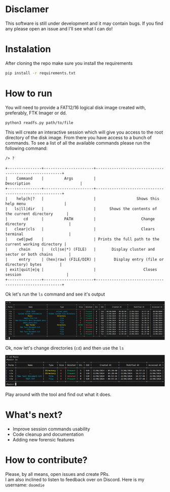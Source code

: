 # Disclamer
This software is still under development and it may contain bugs. If you find any please open an issue and I'll see what I can do!

# Instalation
After cloning the repo make sure you install the requirements
```bash
pip install -r requirements.txt
```

# How to run

You will need to provide a FAT12/16 logical disk image created with, preferably, FTK Imager or dd.

```
python3 readfs.py path/to/file
```

This will create an interactive session which will give you access to the root directory of the disk image. From there you have access to a bunch of commands. To see a list of all the available commands please run the following command:

```
/> ?

+---------------+----------------------+-------------------------------------------------------+
|    Command    |         Args         |                      Description                      |
+---------------+----------------------+-------------------------------------------------------+
|    help|h|?   |                      |                  Shows this help menu                 |
|   ls|ll|dir   |                      |      Shows the contents of the current directory      |
|       cd      |         PATH         |                    Change directory                   |
|   clear|cls   |                      |                    Clears terminal                    |
|    cwd|pwd    |                      | Prints the full path to the current working directory |
|     chain     |   (cl|se|*) (FILE)   |       Display cluster and sector or both chains       |
|     entry     | (hex|raw) (FILE/DIR) |        Display entry (file or directory) bytes        |
| exit|quit|e|q |                      |                     Closes session                    |
+---------------+----------------------+-------------------------------------------------------+
```

Ok let's run the `ls` command and see it's output

![ls output](assets/ls_output.png)

Ok, now let's change directories (`cd`) and then use the `ls`

![cd and ls](assets/cd_ls.png)

Play around with the tool and find out what it does.

# What's next?
- Improve session commands usability
- Code cleanup and documentation
- Adding new forensic features

# How to contribute?
Please, by all means, open issues and create PRs.<br>
I am also inclined to listen to feedback over on Discord. Here is my username: `doomdie`
